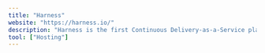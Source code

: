 ```yaml
---
title: "Harness"
website: "https://harness.io/"
description: "Harness is the first Continuous Delivery-as-a-Service platform that uses Machine Learning to simplify the entire process of delivering code from artifact into production – quickly, safely, securely, and repeatably."
tool: ["Hosting"]
---
```

